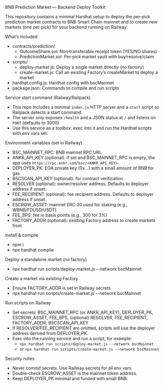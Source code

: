 BNB Prediction Market — Backend Deploy Toolkit

This repository contains a minimal Hardhat setup to deploy the per‑pick prediction market contracts to BNB Smart Chain mainnet and to create new markets (one per pick) for your backend running on Railway.

What’s included
- contracts/prediction/
  - OutcomeShare.sol: Non‑transferable receipt token (YES/NO shares)
  - PredictionMarket.sol: Per‑pick market vault with buy/resolve/claim
- scripts/
  - deploy-market.js: Deploy a single market directly (no factory)
  - create-market.js: Call an existing Factory’s createMarket to deploy a market
- hardhat.config.js: Hardhat config with bscMainnet
- package.json: Commands to compile and run scripts

Service start command (Railway/Railpack)
- This repo includes a minimal `index.js` HTTP server and a `start` script so Railpack detects a start command.
- The server only exposes `/health` and a JSON status at `/` and listens on `PORT` (defaults to 3000).
- Use this service as a toolbox: exec into it and run the Hardhat scripts with env vars set.

Environment variables (set in Railway)
- BSC_MAINNET_RPC: BNB mainnet RPC URL
- ANKR_API_KEY (optional): if set and BSC_MAINNET_RPC is empty, the app uses `https://rpc.ankr.com/bsc/<ANKR_API_KEY>`
- DEPLOYER_PK: EOA private key (0x…) with a small amount of BNB for gas
- BSCSCAN_API_KEY (optional): for contract verification
- RESOLVER (optional): owner/resolver address. Defaults to deployer address if unset.
- FEE_RECIPIENT (optional): fee recipient address. Defaults to deployer address if unset.
- ESCROW_ASSET: mainnet ERC‑20 used for staking (e.g., WBNB/FDUSD/USDT)
- FEE_BPS: fee in basis points (e.g., 300 for 3%)
- FACTORY_ADDR (optional): existing Factory address to create markets from

Install & compile
- npm i
- npx hardhat compile

Deploy a standalone market (no factory)
- npx hardhat run scripts/deploy-market.js --network bscMainnet

Create a market via existing Factory
- Ensure FACTORY_ADDR is set in Railway secrets
- npx hardhat run scripts/create-market.js --network bscMainnet

Run scripts on Railway
- Set secrets: BSC_MAINNET_RPC (or ANKR_API_KEY), DEPLOYER_PK, ESCROW_ASSET, FEE_BPS, (optional) RESOLVER, FEE_RECIPIENT, FACTORY_ADDR, BSCSCAN_API_KEY
- If RESOLVER/FEE_RECIPIENT are omitted, scripts will use the deployer address derived from DEPLOYER_PK.
- Exec into the running service and run a script, for example:
  - `npx hardhat run scripts/deploy-market.js --network bscMainnet`
  - or `npx hardhat run scripts/create-market.js --network bscMainnet`

Security notes
- Never commit secrets. Use Railway secrets for all env vars.
- Double‑check ESCROW_ASSET is the mainnet token address.
- Keep DEPLOYER_PK minimal and funded with small BNB.
